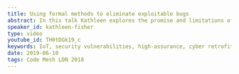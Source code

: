 ```yaml
---
title: Using formal methods to eliminate exploitable bugs
abstract: In this talk Kathleen explores the promise and limitations of current formal methods techniques for producing useful software that provably does not contain exploitable bugs.  She discusses these issues in the context of DARPA’s HACMS program, which had as its goal the creation of high-assurance software for vehicles, including quad-copters, helicopters, and automobiles.
speaker_id: kathleen-fisher
type: video
youtube_id: TH0tDGk19_c
keywords: IoT, security vulnerabilities, high-assurance, cyber retrofit, formal methods,
date: 2019-06-10
tags: Code Mesh LDN 2018
---
```


